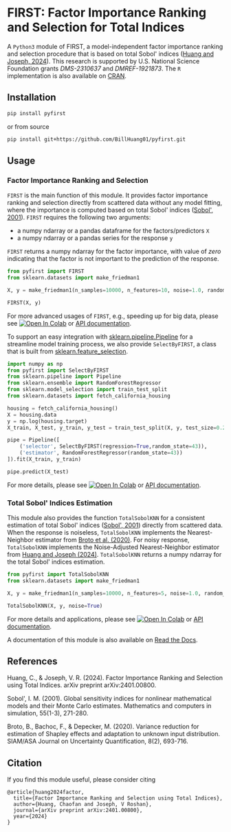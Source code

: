# FIRST: Factor Importance Ranking and Selection for Total Indices

A ``Python3`` module of FIRST, a model-independent factor importance ranking and selection procedure that is based on total Sobol' indices ([Huang and Joseph, 2024][1]). This research is supported by U.S. National Science Foundation grants *DMS-2310637* and *DMREF-1921873*. The ``R`` implementation is also available on [CRAN][2]. 

## Installation

```bash
pip install pyfirst
```

or from source

```bash
pip install git+https://github.com/BillHuang01/pyfirst.git
```

## Usage

### Factor Importance Ranking and Selection

``FIRST`` is the main function of this module. It provides factor importance ranking and selection directly from scattered data without any model fitting, where the importance is computed based on total Sobol' indices ([Sobol', 2001][5]). ``FIRST`` requires the following two arguments:
- a numpy ndarray or a pandas dataframe for the factors/predictors ``X`` 
- a numpy ndarray or a pandas series for the response ``y`` 

``FIRST`` returns a numpy ndarray for the factor importance, with value of *zero* indicating that the factor is not important to the prediction of the response.   

```python
from pyfirst import FIRST
from sklearn.datasets import make_friedman1

X, y = make_friedman1(n_samples=10000, n_features=10, noise=1.0, random_state=43)

FIRST(X, y)
```
For more advanced usages of ``FIRST``, e.g., speeding up for big data, please see [![Open In Colab](https://colab.research.google.com/assets/colab-badge.svg)][7] or [API documentation][10].

To support an easy integration with [sklearn.pipeline.Pipeline][3] for a streamline model training process, we also provide ``SelectByFIRST``, a class that is built from [sklearn.feature_selection][4].

```python
import numpy as np
from pyfirst import SelectByFIRST
from sklearn.pipeline import Pipeline
from sklearn.ensemble import RandomForestRegressor
from sklearn.model_selection import train_test_split
from sklearn.datasets import fetch_california_housing

housing = fetch_california_housing()
X = housing.data
y = np.log(housing.target)
X_train, X_test, y_train, y_test = train_test_split(X, y, test_size=0.2, random_state=43)

pipe = Pipeline([
    ('selector', SelectByFIRST(regression=True,random_state=43)),
    ('estimator', RandomForestRegressor(random_state=43))
]).fit(X_train, y_train)

pipe.predict(X_test)
```
For more details, please see [![Open In Colab](https://colab.research.google.com/assets/colab-badge.svg)][8] or [API documentation][11]. 

### Total Sobol' Indices Estimation

This module also provides the function ``TotalSobolKNN`` for a consistent estimation of total Sobol' indices ([Sobol', 2001][5]) directly from scattered data. When the response is noiseless, ``TotalSobolKNN`` implements the Nearest-Neighbor estimator from [Broto et al. (2020)][6]. For noisy response, ``TotalSobolKNN`` implements the Noise-Adjusted Nearest-Neighbor estimator from [Huang and Joseph (2024)][1]. ``TotalSobolKNN`` returns a numpy ndarray for the total Sobol' indices estimation.

```python
from pyfirst import TotalSobolKNN
from sklearn.datasets import make_friedman1

X, y = make_friedman1(n_samples=10000, n_features=5, noise=1.0, random_state=43)

TotalSobolKNN(X, y, noise=True)
```
For more details and applications, please see [![Open In Colab](https://colab.research.google.com/assets/colab-badge.svg)][9] or [API documentation][12]. 

A documentation of this module is also available on [Read the Docs][13].

## References

Huang, C., & Joseph, V. R. (2024). Factor Importance Ranking and Selection using Total Indices. arXiv preprint arXiv:2401.00800.

Sobol', I. M. (2001). Global sensitivity indices for nonlinear mathematical models and their Monte Carlo estimates. Mathematics and computers in simulation, 55(1-3), 271-280.

Broto, B., Bachoc, F., & Depecker, M. (2020). Variance reduction for estimation of Shapley effects and adaptation to unknown input distribution. SIAM/ASA Journal on Uncertainty Quantification, 8(2), 693-716.

## Citation

If you find this module useful, please consider citing 

```
@article{huang2024factor,
  title={Factor Importance Ranking and Selection using Total Indices},
  author={Huang, Chaofan and Joseph, V Roshan},
  journal={arXiv preprint arXiv:2401.00800},
  year={2024}
}
```


[1]:https://arxiv.org/abs/2401.00800
[2]:https://cran.r-project.org/web/packages/first/index.html
[3]:https://scikit-learn.org/stable/modules/generated/sklearn.pipeline.Pipeline.html
[4]: https://scikit-learn.org/stable/modules/feature_selection.html
[5]: https://www.sciencedirect.com/science/article/pii/S0378475400002706
[6]: https://epubs.siam.org/doi/10.1137/18M1234631
[7]: https://colab.research.google.com/github/BillHuang01/pyfirst/blob/main/docs/FIRST.ipynb
[8]: https://colab.research.google.com/github/BillHuang01/pyfirst/blob/main/docs/SelectByFIRST.ipynb
[9]: https://colab.research.google.com/github/BillHuang01/pyfirst/blob/main/docs/TotalSobolKNN.ipynb
[10]: https://pyfirst.readthedocs.io/en/latest/autoapi/pyfirst/index.html#pyfirst.FIRST
[11]: https://pyfirst.readthedocs.io/en/latest/autoapi/pyfirst/index.html#pyfirst.SelectByFIRST
[12]: https://pyfirst.readthedocs.io/en/latest/autoapi/pyfirst/index.html#pyfirst.TotalSobolKNN
[13]: https://pyfirst.readthedocs.io/